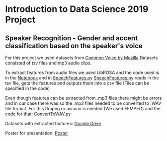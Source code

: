 # Introduction to Data Science 2019 Project
## Speaker Recognition - Gender and accent classification based on the speaker's voice

For this project we used datasets from [Common Voice by Mozilla](https://voice.mozilla.org)
Datasets consisted of tsv files and mp3 audio clips.

To extract features from audio files we used LibROSA and the code used is in the [Notebook](Notebook.ipynb) and in [SpeechFeatures.py](SpeechFeatures.py)
[SpeechFeatures.py](SpeechFeatures.py) reads in the tsv file, gets the features and outputs them into a csv file (Files can be specified in the code)

Even though features can be extracted from .mp3 files there might be errors and in our case there was so the .mp3 files needed to be converted to .WAV file format. For this ffmpeg or avconv is needed (We used FFMPEG) and the code for that: [ConvertToWAV.py](ConvertToWAV.py)

Datasets with extracted features: [Google Drive](https://drive.google.com/drive/folders/10N8crdpFxvhx3oCJk_jVDxM0qI4NVcB2)

Poster for presentation: [Poster](Poster.pptx)

